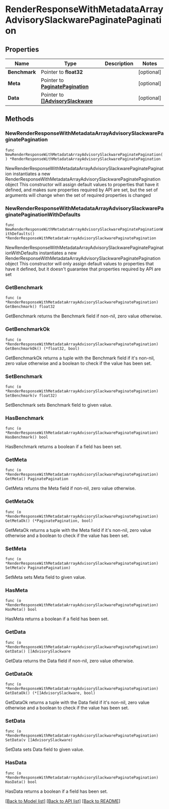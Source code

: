 # RenderResponseWithMetadataArrayAdvisorySlackwarePaginatePagination

## Properties

Name | Type | Description | Notes
------------ | ------------- | ------------- | -------------
**Benchmark** | Pointer to **float32** |  | [optional] 
**Meta** | Pointer to [**PaginatePagination**](PaginatePagination.md) |  | [optional] 
**Data** | Pointer to [**[]AdvisorySlackware**](AdvisorySlackware.md) |  | [optional] 

## Methods

### NewRenderResponseWithMetadataArrayAdvisorySlackwarePaginatePagination

`func NewRenderResponseWithMetadataArrayAdvisorySlackwarePaginatePagination() *RenderResponseWithMetadataArrayAdvisorySlackwarePaginatePagination`

NewRenderResponseWithMetadataArrayAdvisorySlackwarePaginatePagination instantiates a new RenderResponseWithMetadataArrayAdvisorySlackwarePaginatePagination object
This constructor will assign default values to properties that have it defined,
and makes sure properties required by API are set, but the set of arguments
will change when the set of required properties is changed

### NewRenderResponseWithMetadataArrayAdvisorySlackwarePaginatePaginationWithDefaults

`func NewRenderResponseWithMetadataArrayAdvisorySlackwarePaginatePaginationWithDefaults() *RenderResponseWithMetadataArrayAdvisorySlackwarePaginatePagination`

NewRenderResponseWithMetadataArrayAdvisorySlackwarePaginatePaginationWithDefaults instantiates a new RenderResponseWithMetadataArrayAdvisorySlackwarePaginatePagination object
This constructor will only assign default values to properties that have it defined,
but it doesn't guarantee that properties required by API are set

### GetBenchmark

`func (o *RenderResponseWithMetadataArrayAdvisorySlackwarePaginatePagination) GetBenchmark() float32`

GetBenchmark returns the Benchmark field if non-nil, zero value otherwise.

### GetBenchmarkOk

`func (o *RenderResponseWithMetadataArrayAdvisorySlackwarePaginatePagination) GetBenchmarkOk() (*float32, bool)`

GetBenchmarkOk returns a tuple with the Benchmark field if it's non-nil, zero value otherwise
and a boolean to check if the value has been set.

### SetBenchmark

`func (o *RenderResponseWithMetadataArrayAdvisorySlackwarePaginatePagination) SetBenchmark(v float32)`

SetBenchmark sets Benchmark field to given value.

### HasBenchmark

`func (o *RenderResponseWithMetadataArrayAdvisorySlackwarePaginatePagination) HasBenchmark() bool`

HasBenchmark returns a boolean if a field has been set.

### GetMeta

`func (o *RenderResponseWithMetadataArrayAdvisorySlackwarePaginatePagination) GetMeta() PaginatePagination`

GetMeta returns the Meta field if non-nil, zero value otherwise.

### GetMetaOk

`func (o *RenderResponseWithMetadataArrayAdvisorySlackwarePaginatePagination) GetMetaOk() (*PaginatePagination, bool)`

GetMetaOk returns a tuple with the Meta field if it's non-nil, zero value otherwise
and a boolean to check if the value has been set.

### SetMeta

`func (o *RenderResponseWithMetadataArrayAdvisorySlackwarePaginatePagination) SetMeta(v PaginatePagination)`

SetMeta sets Meta field to given value.

### HasMeta

`func (o *RenderResponseWithMetadataArrayAdvisorySlackwarePaginatePagination) HasMeta() bool`

HasMeta returns a boolean if a field has been set.

### GetData

`func (o *RenderResponseWithMetadataArrayAdvisorySlackwarePaginatePagination) GetData() []AdvisorySlackware`

GetData returns the Data field if non-nil, zero value otherwise.

### GetDataOk

`func (o *RenderResponseWithMetadataArrayAdvisorySlackwarePaginatePagination) GetDataOk() (*[]AdvisorySlackware, bool)`

GetDataOk returns a tuple with the Data field if it's non-nil, zero value otherwise
and a boolean to check if the value has been set.

### SetData

`func (o *RenderResponseWithMetadataArrayAdvisorySlackwarePaginatePagination) SetData(v []AdvisorySlackware)`

SetData sets Data field to given value.

### HasData

`func (o *RenderResponseWithMetadataArrayAdvisorySlackwarePaginatePagination) HasData() bool`

HasData returns a boolean if a field has been set.


[[Back to Model list]](../README.md#documentation-for-models) [[Back to API list]](../README.md#documentation-for-api-endpoints) [[Back to README]](../README.md)


